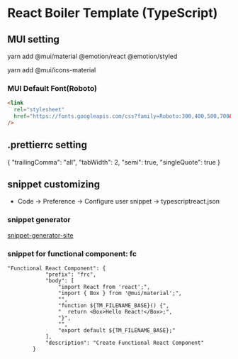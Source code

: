 # React Boiler Template (TypeScript)

## MUI setting

yarn add @mui/material @emotion/react @emotion/styled

yarn add @mui/icons-material

### MUI Default Font(Roboto)

```html
<link
  rel="stylesheet"
  href="https://fonts.googleapis.com/css?family=Roboto:300,400,500,700&display=swap"
/>
```

## .prettierrc setting

{
  "trailingComma": "all",
  "tabWidth": 2,
  "semi": true,
  "singleQuote": true
}


## snippet customizing

- Code -> Preference -> Configure user snippet -> typescriptreact.json
### snippet generator

[snippet-generator-site](https://snippet-generator.app/?description=Create+Functional+React+Component&tabtrigger=fc&snippet=import+React+from+%27react%27%3B%0A%0Afunction+%24%7BTM_FILENAME_BASE%7D%28%29+%7B%0A%0A++return+%3Cdiv%3EHello+React%21%3C%2Fdiv%3E%3B%0A%7D%0A%0Aexport+default+%24%7BTM_FILENAME_BASE%7D%3B&mode=vscode)

### snippet for functional component: fc
```
"Functional React Component": {
			"prefix": "frc",
			"body": [
				"import React from 'react';",
				"import { Box } from '@mui/material';",
				"",
				"function ${TM_FILENAME_BASE}() {",
				"  return <Box>Hello React!</Box>;",
				"}",
				"",
				"export default ${TM_FILENAME_BASE};"
			],
			"description": "Create Functional React Component"
		}
```